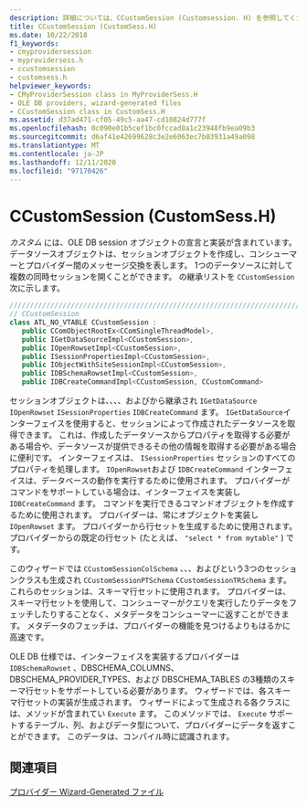 ```yaml
---
description: 詳細については、CCustomSession (Customsession. H) を参照してください。
title: CCustomSession (CustomSess.H)
ms.date: 10/22/2018
f1_keywords:
- cmyprovidersession
- myprovidersess.h
- ccustomsession
- customsess.h
helpviewer_keywords:
- CMyProviderSession class in MyProviderSess.H
- OLE DB providers, wizard-generated files
- CCustomSession class in CustomSess.H
ms.assetid: d37ad471-cf05-49c5-aa47-cd10824d777f
ms.openlocfilehash: 0c090e01b5cef1bc0fccad8a1c23948fb9ea09b3
ms.sourcegitcommit: d6af41e42699628c3e2e6063ec7b03931a49a098
ms.translationtype: MT
ms.contentlocale: ja-JP
ms.lasthandoff: 12/11/2020
ms.locfileid: "97170426"
---
```

# <a name="ccustomsession-customsessh"></a>CCustomSession (CustomSess.H)

*カスタム* には、OLE DB session オブジェクトの宣言と実装が含まれています。 データソースオブジェクトは、セッションオブジェクトを作成し、コンシューマーとプロバイダー間のメッセージ交換を表します。 1つのデータソースに対して複数の同時セッションを開くことができます。 の継承リストを `CCustomSession` 次に示します。

```cpp
/////////////////////////////////////////////////////////////////////////
// CCustomSession
class ATL_NO_VTABLE CCustomSession :
   public CComObjectRootEx<CComSingleThreadModel>,
   public IGetDataSourceImpl<CCustomSession>,
   public IOpenRowsetImpl<CCustomSession>,
   public ISessionPropertiesImpl<CCustomSession>,
   public IObjectWithSiteSessionImpl<CCustomSession>,
   public IDBSchemaRowsetImpl<CCustomSession>,
   public IDBCreateCommandImpl<CCustomSession, CCustomCommand>
```

セッションオブジェクトは、、、、およびから継承され `IGetDataSource` `IOpenRowset` `ISessionProperties` `IDBCreateCommand` ます。 `IGetDataSource`インターフェイスを使用すると、セッションによって作成されたデータソースを取得できます。 これは、作成したデータソースからプロパティを取得する必要がある場合や、データソースが提供できるその他の情報を取得する必要がある場合に便利です。 インターフェイスは、 `ISessionProperties` セッションのすべてのプロパティを処理します。 `IOpenRowset`および `IDBCreateCommand` インターフェイスは、データベースの動作を実行するために使用されます。 プロバイダーがコマンドをサポートしている場合は、インターフェイスを実装し `IDBCreateCommand` ます。 コマンドを実行できるコマンドオブジェクトを作成するために使用されます。 プロバイダーは、常にオブジェクトを実装し `IOpenRowset` ます。 プロバイダーから行セットを生成するために使用されます。 プロバイダーからの既定の行セット (たとえば、 `"select * from mytable"` ) です。

このウィザードでは `CCustomSessionColSchema` 、、、およびという3つのセッションクラスも生成され `CCustomSessionPTSchema` `CCustomSessionTRSchema` ます。 これらのセッションは、スキーマ行セットに使用されます。 プロバイダーは、スキーマ行セットを使用して、コンシューマーがクエリを実行したりデータをフェッチしたりすることなく、メタデータをコンシューマーに返すことができます。 メタデータのフェッチは、プロバイダーの機能を見つけるよりもはるかに高速です。

OLE DB 仕様では、インターフェイスを実装するプロバイダーは `IDBSchemaRowset` 、DBSCHEMA_COLUMNS、DBSCHEMA_PROVIDER_TYPES、および DBSCHEMA_TABLES の3種類のスキーマ行セットをサポートしている必要があります。 ウィザードでは、各スキーマ行セットの実装が生成されます。 ウィザードによって生成される各クラスには、メソッドが含まれてい `Execute` ます。 このメソッドでは、 `Execute` サポートするテーブル、列、およびデータ型について、プロバイダーにデータを返すことができます。 このデータは、コンパイル時に認識されます。

## <a name="see-also"></a>関連項目

[プロバイダー Wizard-Generated ファイル](../../data/oledb/provider-wizard-generated-files.md)<br/>
